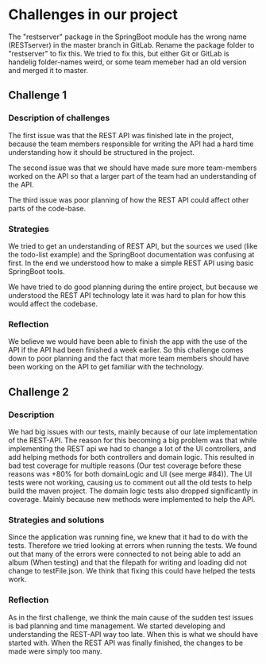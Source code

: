 # Challenges in our project
The "restserver" package in the SpringBoot module has the wrong name (RESTserver) in the master branch in GitLab. Rename the package folder to "restserver" to fix this. We tried to fix this, but either Git or GitLab is handelig folder-names weird, or some team memeber had an old version and merged it to master. 

## Challenge 1

### Description of challenges

The first issue was that the REST API was finished late in the project, because the team members responsible for writing the API had a hard time understanding how it should be structured in the project. 

The second issue was that we should have made sure more team-members worked on the API so that a larger part of the team had an understanding of the API. 

The third issue was poor planning of how the REST API could affect other parts of the code-base. 

### Strategies

We tried to get an understanding of REST API, but the sources we used (like the todo-list example) and the SpringBoot documentation was confusing at first. In the end we understood how to make a simple REST API using basic SpringBoot tools.

We have tried to do good planning during the entire project, but because we understood the REST API technology late it was hard to plan for how this would affect the codebase. 

### Reflection

We believe we would have been able to finish the app with the use of the API if the API had been finished a week earlier. So this challenge comes down to poor planning and the fact that more team members should have been working on the API to get familiar with the technology. 

## Challenge 2

### Description
We had big issues with our tests, mainly because of our late implementation of the REST-API. The reason for this becoming a big problem was that while implementing the REST api we had to change a lot of the UI controllers, and add helping methods for both controllers and domain logic. This resulted in bad test coverage for multiple reasons (Our test coverage before these reasons was +80% for both domainLogic and UI (see merge #84)). The UI tests were not working, causing us to comment out all the old tests to help build the maven project. The domain logic tests also dropped significantly in coverage. Mainly because new methods were implemented to help the API.

### Strategies and solutions
Since the application was running fine, we knew that it had to do with the tests. Therefore we tried looking at errors when running the tests. We found out that many of the errors were connected to not being able to add an album (When testing) and that the filepath for writing and loading did not change to testFile.json. We think that fixing this could have helped the tests work.

### Reflection
As in the first challenge, we think the main cause of the sudden test issues is bad planning and time management. We started developing and understanding the REST-API way too late. When this is what we should have started with. When the REST API was finally finished, the changes to be made were simply too many. 
